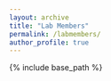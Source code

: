 ```yaml
---
layout: archive
title: "Lab Members"
permalink: /labmembers/
author_profile: true
---
```


{% include base_path %}


